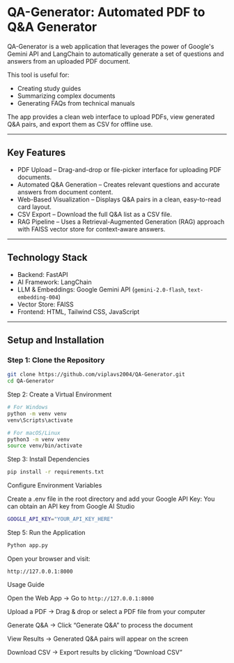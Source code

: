 # QA-Generator: Automated PDF to Q&A Generator

QA-Generator is a web application that leverages the power of Google's Gemini API and LangChain to automatically generate a set of questions and answers from an uploaded PDF document.

This tool is useful for:
- Creating study guides  
- Summarizing complex documents  
- Generating FAQs from technical manuals  

The app provides a clean web interface to upload PDFs, view generated Q&A pairs, and export them as CSV for offline use.  

---

## Key Features
- PDF Upload – Drag-and-drop or file-picker interface for uploading PDF documents.  
- Automated Q&A Generation – Creates relevant questions and accurate answers from document content.  
- Web-Based Visualization – Displays Q&A pairs in a clean, easy-to-read card layout.  
- CSV Export – Download the full Q&A list as a CSV file.  
- RAG Pipeline – Uses a Retrieval-Augmented Generation (RAG) approach with FAISS vector store for context-aware answers.  

---

## Technology Stack
- Backend: FastAPI  
- AI Framework: LangChain  
- LLM & Embeddings: Google Gemini API (`gemini-2.0-flash`, `text-embedding-004`)  
- Vector Store: FAISS  
- Frontend: HTML, Tailwind CSS, JavaScript  

---

## Setup and Installation

### Step 1: Clone the Repository
```bash
git clone https://github.com/viplavs2004/QA-Generator.git
cd QA-Generator
```


Step 2: Create a Virtual Environment
```bash
# For Windows
python -m venv venv
venv\Scripts\activate

# For macOS/Linux
python3 -m venv venv
source venv/bin/activate
```

Step 3: Install Dependencies
```bash
pip install -r requirements.txt
```

 Configure Environment Variables

Create a .env file in the root directory and add your Google API Key:
You can obtain an API key from Google AI Studio
```bash
GOOGLE_API_KEY="YOUR_API_KEY_HERE"
````




Step 5: Run the Application

```bash
Python app.py
```


Open your browser and visit:
```
http://127.0.0.1:8000
```

Usage Guide

Open the Web App → Go to  ```http://127.0.0.1:8000```

Upload a PDF → Drag & drop or select a PDF file from your computer

Generate Q&A → Click “Generate Q&A” to process the document

View Results → Generated Q&A pairs will appear on the screen

Download CSV → Export results by clicking “Download CSV”
